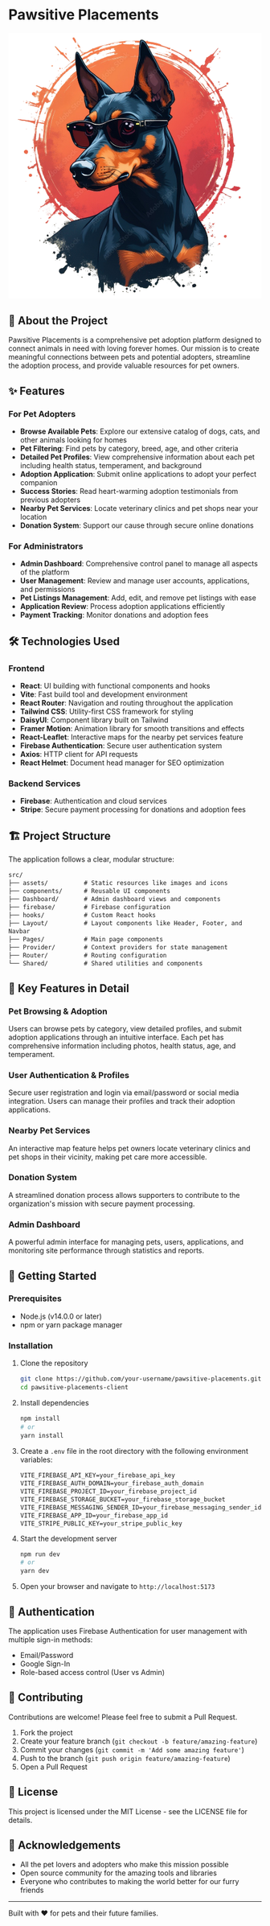 # Pawsitive Placements

![Pawsitive Placements Logo](src/assets/images/LOGO.png)

## 🐾 About the Project

Pawsitive Placements is a comprehensive pet adoption platform designed to connect animals in need with loving forever homes. Our mission is to create meaningful connections between pets and potential adopters, streamline the adoption process, and provide valuable resources for pet owners.

## ✨ Features

### For Pet Adopters
- **Browse Available Pets**: Explore our extensive catalog of dogs, cats, and other animals looking for homes
- **Pet Filtering**: Find pets by category, breed, age, and other criteria
- **Detailed Pet Profiles**: View comprehensive information about each pet including health status, temperament, and background
- **Adoption Application**: Submit online applications to adopt your perfect companion
- **Success Stories**: Read heart-warming adoption testimonials from previous adopters
- **Nearby Pet Services**: Locate veterinary clinics and pet shops near your location
- **Donation System**: Support our cause through secure online donations

### For Administrators
- **Admin Dashboard**: Comprehensive control panel to manage all aspects of the platform
- **User Management**: Review and manage user accounts, applications, and permissions
- **Pet Listings Management**: Add, edit, and remove pet listings with ease
- **Application Review**: Process adoption applications efficiently
- **Payment Tracking**: Monitor donations and adoption fees

## 🛠️ Technologies Used

### Frontend
- **React**: UI building with functional components and hooks
- **Vite**: Fast build tool and development environment
- **React Router**: Navigation and routing throughout the application
- **Tailwind CSS**: Utility-first CSS framework for styling
- **DaisyUI**: Component library built on Tailwind
- **Framer Motion**: Animation library for smooth transitions and effects
- **React-Leaflet**: Interactive maps for the nearby pet services feature
- **Firebase Authentication**: Secure user authentication system
- **Axios**: HTTP client for API requests
- **React Helmet**: Document head manager for SEO optimization

### Backend Services
- **Firebase**: Authentication and cloud services
- **Stripe**: Secure payment processing for donations and adoption fees

## 🏗️ Project Structure

The application follows a clear, modular structure:

```
src/
├── assets/          # Static resources like images and icons
├── components/      # Reusable UI components
├── Dashboard/       # Admin dashboard views and components
├── firebase/        # Firebase configuration
├── hooks/           # Custom React hooks
├── Layout/          # Layout components like Header, Footer, and Navbar
├── Pages/           # Main page components
├── Provider/        # Context providers for state management
├── Router/          # Routing configuration
└── Shared/          # Shared utilities and components
```

## 🔑 Key Features in Detail

### Pet Browsing & Adoption
Users can browse pets by category, view detailed profiles, and submit adoption applications through an intuitive interface. Each pet has comprehensive information including photos, health status, age, and temperament.

### User Authentication & Profiles
Secure user registration and login via email/password or social media integration. Users can manage their profiles and track their adoption applications.

### Nearby Pet Services
An interactive map feature helps pet owners locate veterinary clinics and pet shops in their vicinity, making pet care more accessible.

### Donation System
A streamlined donation process allows supporters to contribute to the organization's mission with secure payment processing.

### Admin Dashboard
A powerful admin interface for managing pets, users, applications, and monitoring site performance through statistics and reports.

## 🚀 Getting Started

### Prerequisites
- Node.js (v14.0.0 or later)
- npm or yarn package manager

### Installation

1. Clone the repository
   ```bash
   git clone https://github.com/your-username/pawsitive-placements.git
   cd pawsitive-placements-client
   ```

2. Install dependencies
   ```bash
   npm install
   # or
   yarn install
   ```

3. Create a `.env` file in the root directory with the following environment variables:
   ```
   VITE_FIREBASE_API_KEY=your_firebase_api_key
   VITE_FIREBASE_AUTH_DOMAIN=your_firebase_auth_domain
   VITE_FIREBASE_PROJECT_ID=your_firebase_project_id
   VITE_FIREBASE_STORAGE_BUCKET=your_firebase_storage_bucket
   VITE_FIREBASE_MESSAGING_SENDER_ID=your_firebase_messaging_sender_id
   VITE_FIREBASE_APP_ID=your_firebase_app_id
   VITE_STRIPE_PUBLIC_KEY=your_stripe_public_key
   ```

4. Start the development server
   ```bash
   npm run dev
   # or
   yarn dev
   ```

5. Open your browser and navigate to `http://localhost:5173`

## 🔐 Authentication

The application uses Firebase Authentication for user management with multiple sign-in methods:
- Email/Password
- Google Sign-In
- Role-based access control (User vs Admin)

## 🙏 Contributing

Contributions are welcome! Please feel free to submit a Pull Request.

1. Fork the project
2. Create your feature branch (`git checkout -b feature/amazing-feature`)
3. Commit your changes (`git commit -m 'Add some amazing feature'`)
4. Push to the branch (`git push origin feature/amazing-feature`)
5. Open a Pull Request

## 📝 License

This project is licensed under the MIT License - see the LICENSE file for details.

## 🌟 Acknowledgements

- All the pet lovers and adopters who make this mission possible
- Open source community for the amazing tools and libraries
- Everyone who contributes to making the world better for our furry friends

---

Built with ❤️ for pets and their future families.
